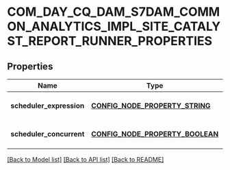 # COM_DAY_CQ_DAM_S7DAM_COMMON_ANALYTICS_IMPL_SITE_CATALYST_REPORT_RUNNER_PROPERTIES

## Properties
Name | Type | Description | Notes
------------ | ------------- | ------------- | -------------
**scheduler_expression** | [**CONFIG_NODE_PROPERTY_STRING**](configNodePropertyString.md) |  | [optional] [default to null]
**scheduler_concurrent** | [**CONFIG_NODE_PROPERTY_BOOLEAN**](configNodePropertyBoolean.md) |  | [optional] [default to null]

[[Back to Model list]](../README.md#documentation-for-models) [[Back to API list]](../README.md#documentation-for-api-endpoints) [[Back to README]](../README.md)


